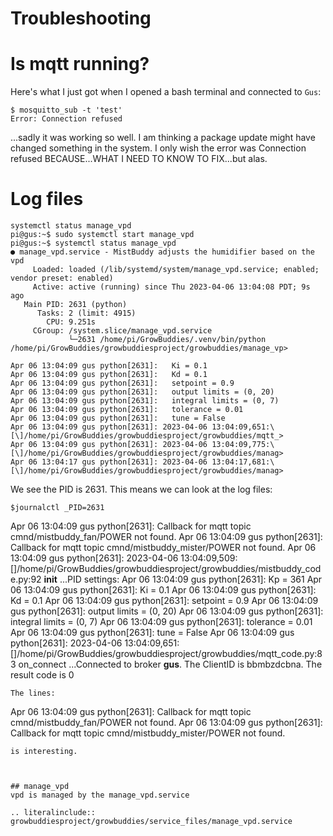 # Troubleshooting

# Is mqtt running?
Here's what I just got when I opened a bash terminal and connected to `Gus`:
```
$ mosquitto_sub -t 'test'
Error: Connection refused
```
...sadly it was working so well.  I am thinking a package update might have changed something in the system.  I only wish the error was Connection refused BECAUSE...WHAT I NEED TO KNOW TO FIX...but alas.



# Log files

```
systemctl status manage_vpd
pi@gus:~$ sudo systemctl start manage_vpd
pi@gus:~$ systemctl status manage_vpd
● manage_vpd.service - MistBuddy adjusts the humidifier based on the vpd
     Loaded: loaded (/lib/systemd/system/manage_vpd.service; enabled; vendor preset: enabled)
     Active: active (running) since Thu 2023-04-06 13:04:08 PDT; 9s ago
   Main PID: 2631 (python)
      Tasks: 2 (limit: 4915)
        CPU: 9.251s
     CGroup: /system.slice/manage_vpd.service
             └─2631 /home/pi/GrowBuddies/.venv/bin/python /home/pi/GrowBuddies/growbuddiesproject/growbuddies/manage_vp>

Apr 06 13:04:09 gus python[2631]:   Ki = 0.1
Apr 06 13:04:09 gus python[2631]:   Kd = 0.1
Apr 06 13:04:09 gus python[2631]:   setpoint = 0.9
Apr 06 13:04:09 gus python[2631]:   output limits = (0, 20)
Apr 06 13:04:09 gus python[2631]:   integral limits = (0, 7)
Apr 06 13:04:09 gus python[2631]:   tolerance = 0.01
Apr 06 13:04:09 gus python[2631]:   tune = False
Apr 06 13:04:09 gus python[2631]: 2023-04-06 13:04:09,651:\[\]/home/pi/GrowBuddies/growbuddiesproject/growbuddies/mqtt_>
Apr 06 13:04:09 gus python[2631]: 2023-04-06 13:04:09,775:\[\]/home/pi/GrowBuddies/growbuddiesproject/growbuddies/manag>
Apr 06 13:04:17 gus python[2631]: 2023-04-06 13:04:17,681:\[\]/home/pi/GrowBuddies/growbuddiesproject/growbuddies/manag>
```
We see the PID is 2631.  This means we can look at the log files:
```
$journalctl _PID=2631
```
Apr 06 13:04:09 gus python[2631]: Callback for mqtt topic cmnd/mistbuddy_fan/POWER  not found.
Apr 06 13:04:09 gus python[2631]: Callback for mqtt topic cmnd/mistbuddy_mister/POWER  not found.
Apr 06 13:04:09 gus python[2631]: 2023-04-06 13:04:09,509:\[\]/home/pi/GrowBuddies/growbuddiesproject/growbuddies/mistbuddy_code.py:92  __init__   ...PID settings:
Apr 06 13:04:09 gus python[2631]:   Kp = 361
Apr 06 13:04:09 gus python[2631]:   Ki = 0.1
Apr 06 13:04:09 gus python[2631]:   Kd = 0.1
Apr 06 13:04:09 gus python[2631]:   setpoint = 0.9
Apr 06 13:04:09 gus python[2631]:   output limits = (0, 20)
Apr 06 13:04:09 gus python[2631]:   integral limits = (0, 7)
Apr 06 13:04:09 gus python[2631]:   tolerance = 0.01
Apr 06 13:04:09 gus python[2631]:   tune = False
Apr 06 13:04:09 gus python[2631]: 2023-04-06 13:04:09,651:\[\]/home/pi/GrowBuddies/growbuddiesproject/growbuddies/mqtt_code.py:83  on_connect   ...Connected to broker **gus**.  The ClientID is bbmbzdcbna.  The result code is 0
```
The lines:
```
Apr 06 13:04:09 gus python[2631]: Callback for mqtt topic cmnd/mistbuddy_fan/POWER  not found.
Apr 06 13:04:09 gus python[2631]: Callback for mqtt topic cmnd/mistbuddy_mister/POWER  not found.
```
is interesting.



## manage_vpd
vpd is managed by the manage_vpd.service

.. literalinclude:: growbuddiesproject/growbuddies/service_files/manage_vpd.service